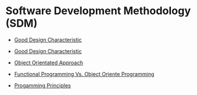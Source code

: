 # Software Development Methodology (SDM)


- <a href="https://github.com/RaviTambade/IACSDSDM/blob/main/gooddesign.md"> Good Design Characteristic</a>

- <a href="https://github.com/RaviTambade/IACSDSDM/blob/main/gooddesign.md"> Good Design Characteristic</a>
- <a href="https://github.com/RaviTambade/IACSDSDM/blob/main/objectoriented.md">  Object Orientated Approach</a>
- <a href="https://github.com/RaviTambade/IACSDSDM/blob/main/functionvsobjectorient.md.md"> Functional Programming Vs. Object Oriente Programming</a>
 
- <a href="https://github.com/RaviTambade/IACSDSDM/blob/main/programmingprinciples.md.md.md">Progamming Principles</a>